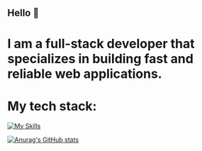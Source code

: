 ## Hello 👋
# I am a full-stack developer that specializes in building fast and reliable web applications.

# My tech stack:
[![My Skills](https://skillicons.dev/icons?i=js,ts,html,css,react,nextjs,nodejs,express,notion,linux)](https://skillicons.dev)

[![Anurag's GitHub stats](https://github-readme-stats.vercel.app/api?username=AlofBronco)](https://github.com/anuraghazra/github-readme-stats)
